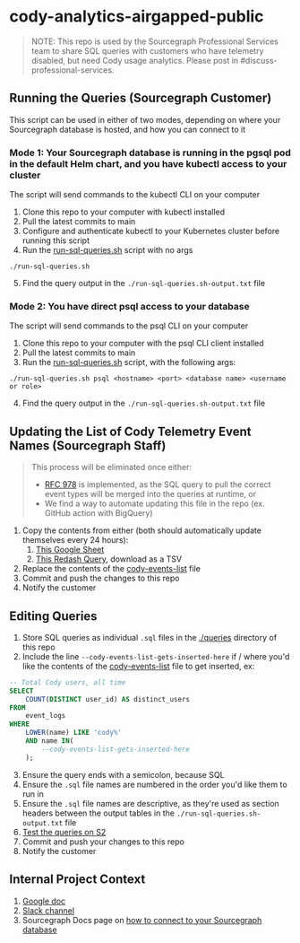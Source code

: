 # cody-analytics-airgapped-public

> NOTE: This repo is used by the Sourcegraph Professional Services team to share SQL queries with customers who have telemetry disabled, but need Cody usage analytics. Please post in #discuss-professional-services. 

## Running the Queries (Sourcegraph Customer)

This script can be used in either of two modes, depending on where your Sourcegraph database is hosted, and how you can connect to it

### Mode 1: Your Sourcegraph database is running in the pgsql pod in the default Helm chart, and you have kubectl access to your cluster

The script will send commands to the kubectl CLI on your computer

1. Clone this repo to your computer with kubectl installed
2. Pull the latest commits to main
3. Configure and authenticate kubectl to your Kubernetes cluster before running this script
4. Run the [run-sql-queries.sh](./run-sql-queries.sh) script with no args

`./run-sql-queries.sh`

5. Find the query output in the `./run-sql-queries.sh-output.txt` file

### Mode 2: You have direct psql access to your database

The script will send commands to the psql CLI on your computer

1. Clone this repo to your computer with the psql CLI client installed
2. Pull the latest commits to main
3. Run the [run-sql-queries.sh](./run-sql-queries.sh) script, with the following args:

`./run-sql-queries.sh psql <hostname> <port> <database name> <username or role>`

4. Find the query output in the `./run-sql-queries.sh-output.txt` file

## Updating the List of Cody Telemetry Event Names (Sourcegraph Staff)

> This process will be eliminated once either:
> - [RFC 978](https://docs.google.com/document/d/1EvyH1kaU-fsn59h-DyoaO2Qy4C2TYLmDGjG73bdb2V4/edit#heading=h.trqab8y0kufp) is implemented, as the SQL query to pull the correct event types will be merged into the queries at runtime, or 
> - We find a way to automate updating this file in the repo (ex. GitHub action with BigQuery)

1. Copy the contents from either (both should automatically update themselves every 24 hours):
    1. [This Google Sheet](https://docs.google.com/spreadsheets/d/1Hef4yQxSlelKINs3Jo9TyF4BMWwa7XETP-iPUsriibA/edit?gid=971556367#gid=971556367)
    2. [This Redash Query](https://redash.sgdev.org/queries/929/source), download as a TSV
2. Replace the contents of the [cody-events-list](./cody-events-list) file
3. Commit and push the changes to this repo
4. Notify the customer

## Editing Queries

1. Store SQL queries as individual `.sql` files in the [./queries](./queries) directory of this repo
2. Include the line `--cody-events-list-gets-inserted-here` if / where you'd like the contents of the [cody-events-list](./cody-events-list) file to get inserted, ex:

```sql
-- Total Cody users, all time
SELECT
    COUNT(DISTINCT user_id) AS distinct_users
FROM
    event_logs
WHERE
    LOWER(name) LIKE 'cody%'
    AND name IN(
        --cody-events-list-gets-inserted-here
    );
```

3. Ensure the query ends with a semicolon, because SQL
4. Ensure the `.sql` file names are numbered in the order you'd like them to run in
5. Ensure the `.sql` file names are descriptive, as they're used as section headers between the output tables in the `./run-sql-queries.sh-output.txt` file
6. [Test the queries on S2](https://docs.google.com/document/d/1wHYHhr2BmgOPDl6tCO3fiiLyV_WOQQ-nL8IomxcP1FM/edit#heading=h.34phj72ft71k)
7. Commit and push your changes to this repo
8. Notify the customer

## Internal Project Context

1. [Google doc](https://docs.google.com/document/d/1wHYHhr2BmgOPDl6tCO3fiiLyV_WOQQ-nL8IomxcP1FM/edit)
2. [Slack channel](https://sourcegraph.slack.com/archives/C07EZ2W4U9H)
3. Sourcegraph Docs page on [how to connect to your Sourcegraph database](https://sourcegraph.com/docs/admin/deploy/kubernetes/operations#access-the-database)
